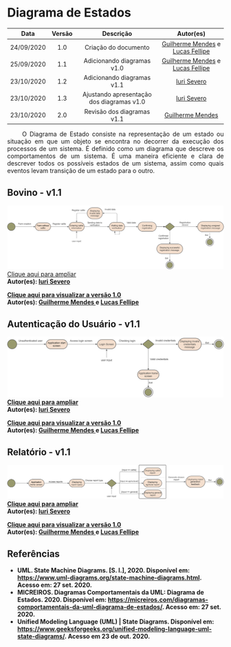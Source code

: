 # Diagrama de Estados

|    Data    | Versão |                Descrição                |                     Autor(es)                     |
| :--------: | :----: | :-------------------------------------: | :-------------------------------------------: |
| 24/09/2020 |  1.0   | Criação do documento | [Guilherme Mendes](https://github.com/guilherme-mendes) e [Lucas Fellipe](https://github.com/lucasfcm9) |
| 25/09/2020 |  1.1   | Adicionando diagramas v1.0 | [Guilherme Mendes](https://github.com/guilherme-mendes) e [Lucas Fellipe](https://github.com/lucasfcm9) |
| 23/10/2020 |  1.2   | Adicionando diagramas v1.1 | [Iuri Severo](https://github.com/iurisevero) |
| 23/10/2020 |  1.3   | Ajustando apresentação dos diagramas v1.0 | [Iuri Severo](https://github.com/iurisevero) |
| 23/10/2020 |  2.0   | Revisão dos diagramas v1.1 |[Guilherme Mendes](https://github.com/guilherme-mendes) |

<p align="justify"> &emsp;&emsp; O Diagrama de Estado consiste na representação de um estado ou situação em que um objeto se encontra no decorrer da execução dos processos de um sistema. É definido como um diagrama que descreve os comportamentos de um sistema. É uma maneira eficiente e clara de descrever todos os possíveis estados de um sistema, assim como quais eventos levam transição de um estado para o outro. </p>


## Bovino - v1.1

<img src="docs/Assets/Img/Modeling/StateDiagram/CattleStateDiagramV1.1.png">
<a href="docs/Assets/Img/Modeling/StateDiagram/CattleStateDiagramV1.1.png"> Clique aqui para ampliar</a><br />
<b>Autor(es): <b><a href="https://github.com/iurisevero"> Iuri Severo </a>

<a href="docs/Assets/Img/Modeling/StateDiagram/CattleStateDiagramV1.png"> Clique aqui para visualizar a versão 1.0</a> <br />
<b>Autor(es): <b><a href="https://github.com/guilherme-mendes"> Guilherme Mendes </a> e <a href="https://github.com/lucasfcm9"> Lucas Fellipe </a>


## Autenticação do Usuário - v1.1

<img src="docs/Assets/Img/Modeling/StateDiagram/UserAuthStateDiagramV1.1.png">
<a href="docs/Assets/Img/Modeling/StateDiagram/UserAuthStateDiagramV1.1.png"> Clique aqui para ampliar</a><br />
<b>Autor(es): <b><a href="https://github.com/iurisevero"> Iuri Severo </a>

<a href="docs/Assets/Img/Modeling/StateDiagram/UserAuthStateDiagramV1.png"> Clique aqui para visualizar a versão 1.0</a> <br />
<b>Autor(es): <b><a href="https://github.com/guilherme-mendes"> Guilherme Mendes </a> e <a href="https://github.com/lucasfcm9"> Lucas Fellipe </a>

## Relatório - v1.1

<img src="docs/Assets/Img/Modeling/StateDiagram/ReportStateDiagramV1.1.png">
<a href="docs/Assets/Img/Modeling/StateDiagram/ReportStateDiagramV1.1.png"> Clique aqui para ampliar</a><br />
<b>Autor(es): <b><a href="https://github.com/iurisevero"> Iuri Severo </a>

<a href="docs/Assets/Img/Modeling/StateDiagram/ReportStateDiagramV1.png"> Clique aqui para visualizar a versão 1.0</a> <br />
<b>Autor(es): <b><a href="https://github.com/guilherme-mendes"> Guilherme Mendes </a> e <a href="https://github.com/lucasfcm9"> Lucas Fellipe </a>

## Referências

* UML. State Machine Diagrams. [S. l.], 2020. Disponível em: <https://www.uml-diagrams.org/state-machine-diagrams.html>. Acesso em: 27 set. 2020.
* MICREIROS. Diagramas Comportamentais da UML: Diagrama de Estados. 2020. Disponível em: <https://micreiros.com/diagramas-comportamentais-da-uml-diagrama-de-estados/>. Acesso em: 27 set. 2020.
* Unified Modeling Language (UML) | State Diagrams. Disponível em: <https://www.geeksforgeeks.org/unified-modeling-language-uml-state-diagrams/>. Acesso em 23 de out. 2020.
